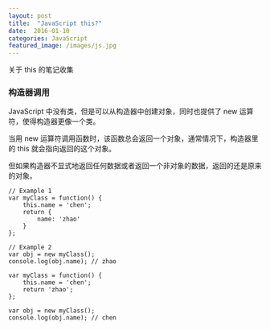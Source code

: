 ```yaml
---
layout: post
title:  "JavaScript this?"
date:  2016-01-10
categories: JavaScript
featured_image: /images/js.jpg
---
```


关于 this 的笔记收集

### 构造器调用

JavaScript 中没有类，但是可以从构造器中创建对象，同时也提供了 new 运算符，使得构造器更像一个类。

当用 new 运算符调用函数时，该函数总会返回一个对象，通常情况下，构造器里的 this 就会指向返回的这个对象。

但如果构造器不显式地返回任何数据或者返回一个非对象的数据，返回的还是原来的对象。

    // Example 1
    var myClass = function() {
        this.name = 'chen';
        return {
            name: 'zhao'
        }
    };

    // Example 2 
    var obj = new myClass();
    console.log(obj.name); // zhao

    var myClass = function() {
        this.name = 'chen';
        return 'zhao';
    };

    var obj = new myClass();
    console.log(obj.name); // chen
    
